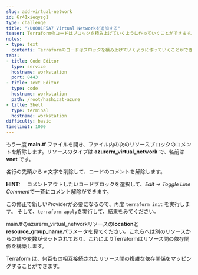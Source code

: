 ```yaml
---
slug: add-virtual-network
id: 6r41xieqysg1
type: challenge
title: "\U0001F5A7 Virtual Networkを追加する"
teaser: Terraformのコードはブロックを積み上げていくように作っていくことができます。望むべき姿になるまで、もくもくとブロックを追加していきます。
notes:
- type: text
  contents: Terraformのコードはブロックを積み上げていくように作っていくことができます。望むべき姿になるまで、もくもくとブロックを追加していきます。
tabs:
- title: Code Editor
  type: service
  hostname: workstation
  port: 8443
- title: Text Editor
  type: code
  hostname: workstation
  path: /root/hashicat-azure
- title: Shell
  type: terminal
  hostname: workstation
difficulty: basic
timelimit: 1000
---
```

もう一度 **main.tf** ファイルを開き、ファイル内の次のリソースブロックのコメントを解除します。リソースのタイプは **azurerm_virtual_network** で、名前は **vnet** です。

各行の先頭から `#` 文字を削除して、コードのコメントを解除します。

**HINT:** 　コメントアウトしたいコードブロックを選択して、*Edit -> Toggle Line Comment*で一斉にコメント解除ができます。

この修正で新しいProviderが必要になるので、再度 `terraform init` を実行します。
そして、`terraform apply`を実行して、結果をみてください。

main.tfのazurerm_virtual_networkリソースの**location**と**resource_group_name**パラメータを見てください。これらへは別のリソースからの値や変数がセットされており、これによりTerraformはリソース間の依存関係を構築します。

Terraform は、何百もの相互接続されたリソース間の複雑な依存関係をマッピングすることができます。